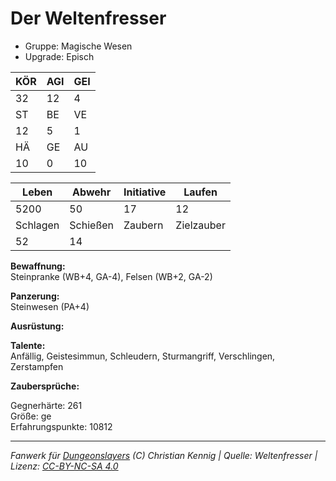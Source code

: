 # Der Weltenfresser  
- Gruppe: Magische Wesen  
- Upgrade: Episch  

| KÖR | AGI | GEI |  
| --- | --- | --- |  
| 32  | 12  | 4   |
| ST  | BE  | VE  |  
| 12  | 5   | 1   |
| HÄ  | GE  | AU  |  
| 10  | 0   | 10  |


| Leben    | Abwehr   | Initiative | Laufen     |
| -------- | -------- | ---------- | ---------- |
| 5200     | 50       | 17         | 12         |
| Schlagen | Schießen | Zaubern    | Zielzauber |
| 52       | 14       |            |            |

**Bewaffnung:**  
Steinpranke (WB+4, GA-4), Felsen (WB+2, GA-2)

**Panzerung:**  
Steinwesen (PA+4)

**Ausrüstung:**  


**Talente:**  
Anfällig, Geistesimmun, Schleudern, Sturmangriff, Verschlingen, Zerstampfen

**Zaubersprüche:**  


Gegnerhärte: 261  
Größe: ge  
Erfahrungspunkte: 10812  



___
*Fanwerk für [Dungeonslayers](https://www.dungeonslayers.net/) (C) Christian Kennig | Quelle: Weltenfresser | Lizenz: [CC-BY-NC-SA 4.0](https://creativecommons.org/licenses/by-nc-sa/4.0/deed.de)*